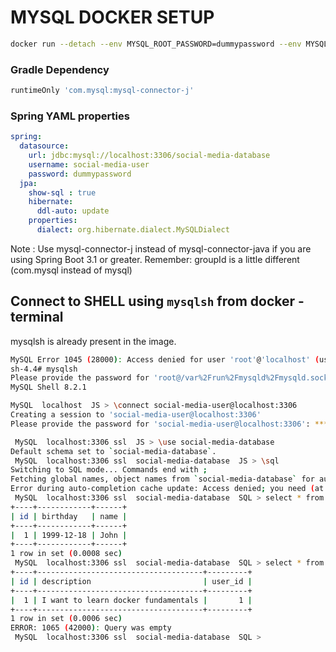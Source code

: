 # MYSQL DOCKER SETUP

```bash
docker run --detach --env MYSQL_ROOT_PASSWORD=dummypassword --env MYSQL_USER=social-media-user --env MYSQL_PASSWORD=dummypassword --env MYSQL_DATABASE=social-media-database --name mysql --publish 3306:3306 mysql:8-oracle
``` 

### Gradle Dependency
```groovy
runtimeOnly 'com.mysql:mysql-connector-j'
```

### Spring YAML properties

```yaml
spring:
  datasource:
    url: jdbc:mysql://localhost:3306/social-media-database
    username: social-media-user
    password: dummypassword
  jpa:
    show-sql : true
    hibernate:
      ddl-auto: update
    properties:
      dialect: org.hibernate.dialect.MySQLDialect
```


Note : 
Use mysql-connector-j instead of mysql-connector-java if you are using Spring Boot 3.1 or greater.
Remember: groupId is a little different (com.mysql instead of mysql)

## Connect to SHELL using `mysqlsh` from docker - terminal

mysqlsh is already present in the image.

```bash
MySQL Error 1045 (28000): Access denied for user 'root'@'localhost' (using password: YES)
sh-4.4# mysqlsh
Please provide the password for 'root@/var%2Frun%2Fmysqld%2Fmysqld.sock': *************
MySQL Shell 8.2.1

MySQL  localhost  JS > \connect social-media-user@localhost:3306
Creating a session to 'social-media-user@localhost:3306'
Please provide the password for 'social-media-user@localhost:3306': *************

 MySQL  localhost:3306 ssl  JS > \use social-media-database
Default schema set to `social-media-database`.
 MySQL  localhost:3306 ssl  social-media-database  JS > \sql
Switching to SQL mode... Commands end with ;
Fetching global names, object names from `social-media-database` for auto-completion... Press ^C to stop.
Error during auto-completion cache update: Access denied; you need (at least one of) the PROCESS privilege(s) for this operation
 MySQL  localhost:3306 ssl  social-media-database  SQL > select * from user_details;
+----+------------+------+
| id | birthday   | name |
+----+------------+------+
|  1 | 1999-12-18 | John |
+----+------------+------+
1 row in set (0.0008 sec)
 MySQL  localhost:3306 ssl  social-media-database  SQL > select * from post;;
+----+-------------------------------------+---------+
| id | description                         | user_id |
+----+-------------------------------------+---------+
|  1 | I want to learn docker fundamentals |       1 |
+----+-------------------------------------+---------+
1 row in set (0.0006 sec)
ERROR: 1065 (42000): Query was empty
 MySQL  localhost:3306 ssl  social-media-database  SQL > 
```